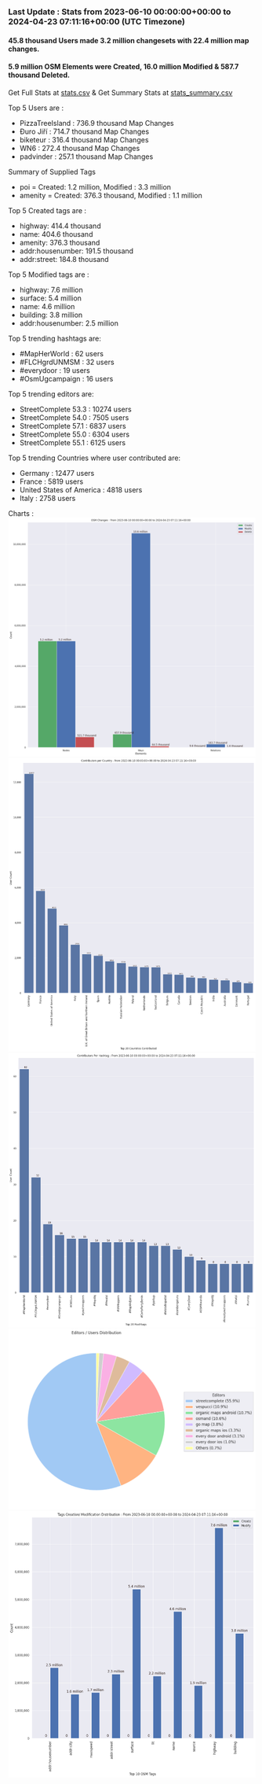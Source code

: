 ### Last Update : Stats from 2023-06-10 00:00:00+00:00 to 2024-04-23 07:11:16+00:00 (UTC Timezone)

#### 45.8 thousand Users made 3.2 million changesets with 22.4 million map changes.
#### 5.9 million OSM Elements were Created, 16.0 million Modified & 587.7 thousand Deleted.
Get Full Stats at [stats.csv](/stats/fieldmappers/Daily/stats.csv)
 & Get Summary Stats at [stats_summary.csv](/stats/fieldmappers/Daily/stats_summary.csv)

Top 5 Users are : 
- PizzaTreeIsland : 736.9 thousand Map Changes
- Đuro Jiří : 714.7 thousand Map Changes
- biketeur : 316.4 thousand Map Changes
- WN6 : 272.4 thousand Map Changes
- padvinder : 257.1 thousand Map Changes

Summary of Supplied Tags
- poi = Created: 1.2 million, Modified : 3.3 million
- amenity = Created: 376.3 thousand, Modified : 1.1 million


Top 5 Created tags are :
- highway: 414.4 thousand
- name: 404.6 thousand
- amenity: 376.3 thousand
- addr:housenumber: 191.5 thousand
- addr:street: 184.8 thousand


Top 5 Modified tags are :
- highway: 7.6 million
- surface: 5.4 million
- name: 4.6 million
- building: 3.8 million
- addr:housenumber: 2.5 million


Top 5 trending hashtags are:
- #MapHerWorld : 62 users
- #FLCHgrdUNMSM : 32 users
- #everydoor : 19 users
- #OsmUgcampaign : 16 users


Top 5 trending editors are:
- StreetComplete 53.3 : 10274 users
- StreetComplete 54.0 : 7505 users
- StreetComplete 57.1 : 6837 users
- StreetComplete 55.0 : 6304 users
- StreetComplete 55.1 : 6125 users


Top 5 trending Countries where user contributed are:
- Germany : 12477 users
- France : 5819 users
- United States of America : 4818 users
- Italy : 2758 users


 Charts : 
![Alt text](./stats_osm_changes.png) 
![Alt text](./stats_users_per_country.png) 
![Alt text](./stats_users_per_hashtag.png) 
![Alt text](./stats_editors_pie_chart.png) 
![Alt text](./stats_tags.png) 
